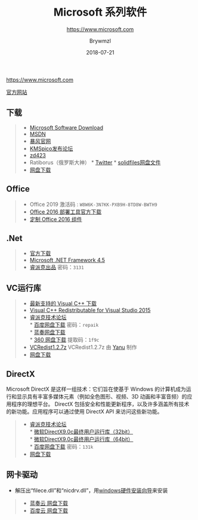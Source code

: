 ﻿---
layout:     post
title:      Microsoft 系列软件
subtitle:   https://www.microsoft.com
date:       2018-07-21
author:     Brywmzl
header-img: img/Microsoft/bg.jpg
catalog: true
tags:
    - Microsoft
    - 微软
---
https://www.microsoft.com

<!--more-->

[官方网站](https://www.microsoft.com)

## 下载
>- [Microsoft Software Download](https://www.microsoft.com/software-download)  
>- [MSDN](https://msdn.itellyou.cn)  
>- [暴风官网](http://www.baofengjihuo.com)  
>- [KMSpico发布论坛](https://forums.mydigitallife.net)  
>- [zd423](http://www.zdfans.com/?s=kms)  
>- Ratiborus（俄罗斯大神）
	* [Twitter](https://twitter.com/ratiborus58)
	* [solidfiles网盘文件](https://www.solidfiles.com/folder/bd7165a0d4/)
>- [网盘下载](https://pan.baidu.com/s/1krBIbFR8qxVzZIL-6-qFZw)  

## Office
>- Office 2019 激活码 : `W8W6K-3N7KK-PXB9H-8TD8W-BWTH9`
>- [Office 2016 部署工具官方下载](https://www.microsoft.com/en-us/download/confirmation.aspx?id=49117)  
>- [定制 Office 2016 组件](https://jingyan.baidu.com/article/358570f6b33bf4ce4624fc49.html)  

## .Net
>- [官方下载](https://www.microsoft.com/net/download/windows)  
>- [Microsoft .NET Framework 4.5](https://www.microsoft.com/zh-CN/download/details.aspx?id=30653)  
>- [睿派克出品](https://eyun.baidu.com/s/3c122qJY) 密码：`3131`

## VC运行库    
>- [最新支持的 Visual C++ 下载](https://support.microsoft.com/zh-cn/kb/2977003)   
>- [Visual C++ Redistributable for Visual Studio 2015](https://www.microsoft.com/en-us/download/details.aspx?id=48145)   
>- [睿派克技术论坛](https://www.repaik.com)   
	* [百度网盘下载](https://eyun.baidu.com/s/3mifgC9y) 密码：`repaik`  
	* [蓝奏网盘下载](https://pan.lanzou.com/b143614/)  
	* [360 网盘下载](https://yunpan.360.cn/surl_yQ4Ktj3YuZs) 提取码：`1f9c`  
>- [VCRedist1.2.7z](http://pan.baidu.com/s/1slWfneH)  VCRedist1.2.7z 由 [Yanu](http://www.ccav1.com) 制作  
>- [网盘下载](https://pan.baidu.com/s/1krBIbFR8qxVzZIL-6-qFZw#list/path=/App/Microsoft/MSVCVB&parentPath=/App)   

## DirectX 
Microsoft DirectX 是这样一组技术：它们旨在使基于 Windows 的计算机成为运行和显示具有丰富多媒体元素（例如全色图形、视频、3D 动画和丰富音频）的应用程序的理想平台。 DirectX 包括安全和性能更新程序，以及许多涵盖所有技术的新功能。应用程序可以通过使用 DirectX API 来访问这些新功能。 
>- [睿派克技术论坛](https://www.repaik.com)   
	* [微软DirectX9.0c最终用户运行库（32bit）](https://www.repaik.com/thread-55658-1-1.html)   
	* [微软DirectX9.0c最终用户运行库（64bit）](https://www.repaik.com/thread-55660-1-1.html)   
	* [百度网盘下载](https://pan.baidu.com/s/1jH76Ir0) 密码：`131k`  
>- [网盘下载](https://pan.baidu.com/s/1krBIbFR8qxVzZIL-6-qFZw#list/path=/App/Microsoft/MSVCVB&parentPath=/App)   

## 网卡驱动
* 解压出“filece.dll”和“nicdrv.dll”，用[windows硬件安装向导](https://zhidao.baidu.com/question/21947667.html)来安装
>- [蓝奏云 网盘下载](https://www.microsoft.com/en-us/download/confirmation.aspx?id=49117)  
>- [百度云 网盘下载](https://pan.baidu.com/s/1Cf2AsghGEVoW7JC1KarJZw#list/path=/软件/Kingsoft/驱动精灵/提取版网卡&parentPath=/软件)  